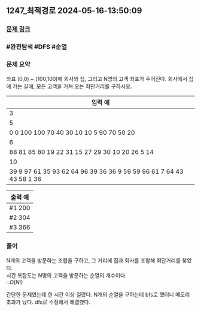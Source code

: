 ## 1247_최적경로 2024-05-16-13:50:09
### [문제 링크](https://swexpertacademy.com/main/code/problem/problemDetail.do?contestProbId=AV15OZ4qAPICFAYD)

### #완전탐색 #DFS #순열

### 문제 요약
좌표 (0,0) ~ (100,100)에 회사와 집, 그리고 N명의 고객 좌표가 주어진다. 회사에서 집에 가는 길에, 모든 고객을 거쳐 오는 최단거리를 구하시오.
    

| 입력 예 |
| --- |  
|3|
|5|
|0 0 100 100 70 40 30 10 10 5 90 70 50 20|
|6|
|88 81 85 80 19 22 31 15 27 29 30 10 20 26 5 14|
|10|
|39 9 97 61 35 93 62 64 96 39 36 36 9 59 59 96 61 7 64 43 43 58 1 36 |

| 출력 예 |
| --- |
|#1 200|
|#2 304|
|#3 366|

### 풀이   

N개의 고객을 방문하는 조합을 구하고, 그 거리에 집과 회사를 포함해 최단거리를 찾았다.  
시간 복잡도는 N명의 고객을 방문하는 순열의 개수이다.  
$∴ O(N!)$

간단한 문제였는데 한 시간 이상 걸렸다. N개의 순열을 구하는데 bfs로 했더니 메모리 초과가 났다. dfs로 수정해서 해결했다.